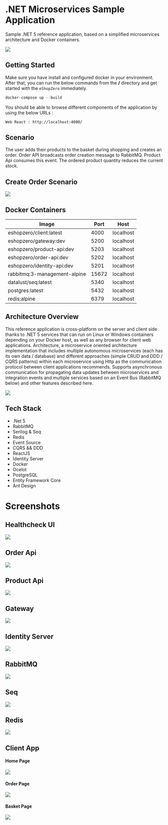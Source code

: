 # .NET Microservices Sample Application

Sample .NET 5 reference application, based on a simplified microservices architecture and Docker containers.

![](img/web-client-screenshot.png)

## Getting Started

Make sure you have install and configured docker in your environment. After that, you can run the below commands from the **/** directory and get started with the `eShopZero` immediately.

```powershell
docker-compose up --build
```

You should be able to browse different components of the application by using the below URLs :

```
Web React : http://localhost:4000/
```
## Scenario

The user adds their products to the basket during shopping and creates an order. Order API broadcasts order creation message to RabbitMQ. Product Api consumes this event. The ordered product quantity reduces the current stock.

## Create Order Scenario

![](img/create-order-screenshot.png)

## Docker Containers

| Image   | Port  | Host   | 
|---|---|---|
|  eshopzero/client:latest  | 4000  | localhost  |
|  eshopzero/gateway:dev |  5200 | localhost  |
|  eshopzero/product-api:dev | 5203  | localhost  |
|  eshopzero/order-api:dev | 5202  | localhost  |
|  eshopzero/identity-api:dev | 5201  | localhost  |
|  rabbitmq:3-management-alpine | 15672  | localhost  |
|  datalust/seq:latest | 5340  | localhost  |
|  postgres:latest | 5432  | localhost  |
|  redis:alpine | 6379  | localhost  |

## Architecture Overview

This reference application is cross-platform on the server and client side thanks to .NET 5 services that can run on Linux or Windows containers depending on your Docker host, as well as any browser for client web applications. Architecture, a microservice oriented architecture implementation that includes multiple autonomous microservices (each has its own data / database) and different approaches (simple CRUD and DDD / CQRS patterns) within each microservice using Http as the communication protocol between client applications recommends. Supports asynchronous communication for propagating data updates between microservices and integration events and multiple services based on an Event Bus (RabbitMQ below) and other features described here.

![](img/microservice-architecture.png)

## Tech Stack

- .Net 5
- RabbitMQ
- Serilog & Seq 
- Redis
- Event Source
- CQRS && DDD
- ReactJS
- İdentity Server
- Docker
- Ocelot
- PostgreSQL
- Entity Framework Core
- Ant Design

# Screenshots

## Healthcheck UI
![](img/healtcheck-screenshot.png)

## Order Api

![](img/order-api-screenshot.png)

## Product Api

![](img/product-api-screenshot.png)

## Gateway

![](img/gateway-screenshot.png)

## Identity Server

![](img/identity-screenshot.png)

## RabbitMQ

![](img/rabbitmq-screenshot.png)

## Seq

![](img/seq-screenhot.png)

## Redis

![](img/redis-screenshot.png)

## Client App

#### Home Page
![](img/client-screenshot-3.png)
<br/>
#### Order Page

![](img/client-screenshot-2.png)
<br/>

#### Basket Page
![](img/client-screenshot-1.png)

